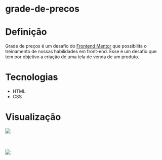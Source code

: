 # grade-de-precos

# Definição

<p>
Grade de preços é um desafio do <a href="https://www.frontendmentor.io">Frontend Mentor</a> que possibilita o treinamento de nossas habilidades em front-end. Esse é um desafio que tem por objetivo
a criação de uma tela de venda de um produto. 
</p>

# Tecnologias

<ul>
<li>HTML</li>
<li>CSS</li>
</ul>

# Visualização

<img src="https://user-images.githubusercontent.com/99495540/153797874-935a4e84-d650-4470-b712-37f96b98a298.png">
<br><br>
<br><br>
<img src="https://user-images.githubusercontent.com/99495540/153797883-6b4afb8a-24f4-437a-98b1-3f8192b406fe.png">
